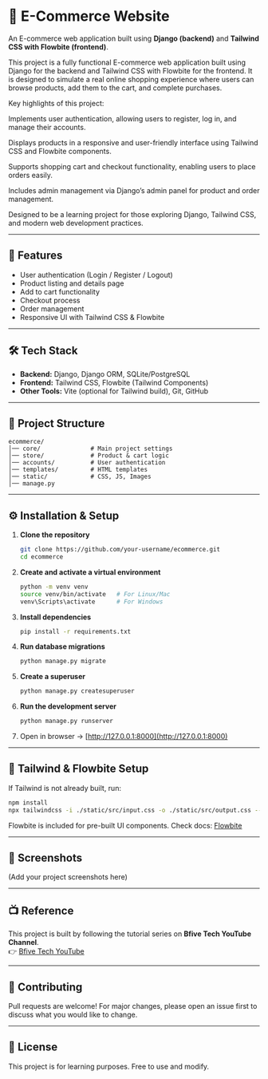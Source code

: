 # 🛒 E-Commerce Website  

An E-commerce web application built  using **Django (backend)** and **Tailwind CSS with Flowbite (frontend)**.

This project is a fully functional E-commerce web application built using Django for the backend and Tailwind CSS with Flowbite for the frontend. It is designed to simulate a real online shopping experience where users can browse products, add them to the cart, and complete purchases.

Key highlights of this project:

Implements user authentication, allowing users to register, log in, and manage their accounts.

Displays products in a responsive and user-friendly interface using Tailwind CSS and Flowbite components.

Supports shopping cart and checkout functionality, enabling users to place orders easily.

Includes admin management via Django’s admin panel for product and order management.

Designed to be a learning project for those exploring Django, Tailwind CSS, and modern web development practices.

---

## 🚀 Features
- User authentication (Login / Register / Logout)
- Product listing and details page
- Add to cart functionality
- Checkout process
- Order management
- Responsive UI with Tailwind CSS & Flowbite

---

## 🛠️ Tech Stack
- **Backend:** Django, Django ORM, SQLite/PostgreSQL  
- **Frontend:** Tailwind CSS, Flowbite (Tailwind Components)  
- **Other Tools:** Vite (optional for Tailwind build), Git, GitHub  

---

## 📂 Project Structure
```
ecommerce/
│── core/              # Main project settings
│── store/             # Product & cart logic
│── accounts/          # User authentication
│── templates/         # HTML templates
│── static/            # CSS, JS, Images
│── manage.py
```

---

## ⚙️ Installation & Setup

1. **Clone the repository**
   ```bash
   git clone https://github.com/your-username/ecommerce.git
   cd ecommerce
   ```

2. **Create and activate a virtual environment**
   ```bash
   python -m venv venv
   source venv/bin/activate   # For Linux/Mac
   venv\Scripts\activate      # For Windows
   ```

3. **Install dependencies**
   ```bash
   pip install -r requirements.txt
   ```

4. **Run database migrations**
   ```bash
   python manage.py migrate
   ```

5. **Create a superuser**
   ```bash
   python manage.py createsuperuser
   ```

6. **Run the development server**
   ```bash
   python manage.py runserver
   ```

7. Open in browser → [http://127.0.0.1:8000](http://127.0.0.1:8000)

---

## 🎨 Tailwind & Flowbite Setup

If Tailwind is not already built, run:
```bash
npm install
npx tailwindcss -i ./static/src/input.css -o ./static/src/output.css --watch
```

Flowbite is included for pre-built UI components. Check docs: [Flowbite](https://flowbite.com/)

---

## 📸 Screenshots
(Add your project screenshots here)

---

## 📺 Reference
This project is built by following the tutorial series on **Bfive Tech YouTube Channel**.  
👉 [Bfive Tech YouTube](https://www.youtube.com/@BfiveTech)

---

## 🤝 Contributing
Pull requests are welcome! For major changes, please open an issue first to discuss what you would like to change.

---

## 📜 License
This project is for learning purposes. Free to use and modify.
